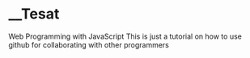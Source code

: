 # __Tesat
Web Programming with JavaScript
This is just a tutorial on how to use github for collaborating with other programmers
